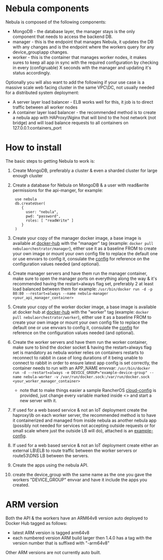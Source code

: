 # Nebula components

Nebula is composed of the following components:

* MongoDB - the database layer, the manager stays is the only component that needs to access the backend DB.
* manager - this is the endpoint that manages Nebula, it updates the DB with any changes and is the endpoint where the workers query for any device_group\app changes.
* worker - this is the container that manages worker nodes, it makes sures to keep all app in sync with the required configuration by checking in every (configruable) X seconds with the manager and updating it's status accordingly.

Optionally you will also want to add the following if your use case is a massive scale web facing cluster in the same VPC\DC, not usually needed for a distributed system deployment:

* A server layer load balancer - ELB works well for this, it job is to direct traffic between all worker nodes
* A container layer load balancer - the recommended method is to create a nebula app with HAProxy\Nginx that will bind to the host network (not bridge) and will load balance requests to all containers on 127.0.0.1:containers_port

# How to install

The basic steps to getting Nebula to work is:

1. Create MongoDB, preferably a cluster & even a sharded cluster for large enough cluster
2. Create a database for Nebula on MongoDB & a user with read&write permissions for the api-manger, for example:

        use nebula
        db.createUser(
           {
             user: "nebula",
             pwd: "password",
             roles: [ "readWrite" ]
           }
        )
        
3. Create your copy of the manager docker image, a base image is available at [docker-hub](https://hub.docker.com/r/nebulaorchestrator/manager/) with the "manager" tag (example: `docker pull nebulaorchestrator/manager`), either use it as a baseline FROM to create your own image or mount your own config file to replace the default one or use envvars to config it, consulate the [config](config.md) for reference on the configuration values needed (and optional).
4. Create manager servers and have them run the manager container, make sure to open the manager ports on everything along the way & it's recommended having the restart=always flag set, preferably 2 at least load balanced between them for example:
 `/usr/bin/docker run -d -p 80:80 --restart=always --name nebula-manager <your_api_manager_container>`
5. Create your copy of the worker docker image, a base image is available at docker hub at [docker-hub](https://hub.docker.com/r/nebulaorchestrator/worker/) with the "worker" tag (example: `docker pull nebulaorchestrator/worker`), either use it as a baseline FROM to create your own image or mount your own config file to replace the default one or use envvars to config it, consulate the [config](config.md) for reference on the configuration values needed (and optional).
6. Create the worker servers and have them run the worker container, make sure to bind the docker socket & having the restart=always flag set is mandatory as nebula worker relies on containers restarts to reconnect to rabbit in case of long durations of it being unable to connect to rabbit in order to ensure latest app config is set correctly, the container needs to run with an APP_NAME envvvar:
 `/usr/bin/docker run -d --restart=always -e DEVICE_GROUP="example-device-group" --name nebula-worker -v /var/run/docker.sock:/var/run/docker.sock <your_worker_manager_container>`
    * note that to make things easier a sample RancherOS [cloud-config](https://github.com/nebula-orchestrator/docs/blob/master/examples/rancheros/cloud-config) is provided, just change every variable marked inside <> and start a new server with it.
7. If used for a web based service & not an IoT deployment create the haproxy\lb on each worker server, the recommended method is to have it containerized and managed from inside nebula as another nebula app (possibly not needed for services not accepting outside requests or for small scale where just the outside LB will do), attached is an [example-config](https://github.com/nebula-orchestrator/nebula/blob/master/docs/haproxy.cfg).
8. If used for a web based service & not an IoT deployment create either an external LB\ELB to route traffic between the worker servers or route53\DNS LB between the servers.
9. Create the apps using the nebula API.
10. create the device_group with the same name as the one you gave the workers "DEVICE_GROUP" envvar and have it include the apps you created.


# ARM version

Both the API & the workers have an ARM64v8 version auto deployed to Docker Hub tagged as follows:

 * latest ARM version is tagged arm64v8
 * each numbered version ARM build larger then 1.4.0 has a tag with the version number that is suffixed with "-arm64v8"
 
Other ARM versions are not currently auto built.
